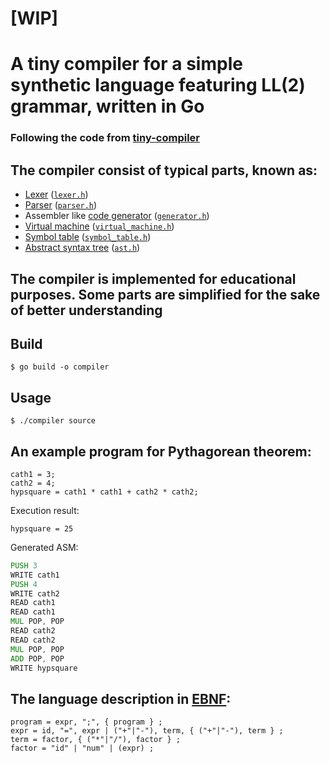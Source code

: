 # [WIP]

# A tiny compiler for a simple synthetic language featuring LL(2) grammar, written in Go

### Following the code from [tiny-compiler](https://github.com/zakirullin/tiny-compiler)

## The compiler consist of typical parts, known as:
* [Lexer](https://en.wikipedia.org/wiki/Lexical_analysis) ([`lexer.h`](./lexer.go))
* [Parser](https://en.wikipedia.org/wiki/Parsing) ([`parser.h`](./parser.go))
* Assembler like [code generator](https://en.wikipedia.org/wiki/Code_generation_(compiler)) ([`generator.h`](./generator.go))
* [Virtual machine](https://en.wikipedia.org/wiki/Virtual_machine) ([`virtual_machine.h`](./virtual_machine.go))
* [Symbol table](https://en.wikipedia.org/wiki/Symbol_table) ([`symbol_table.h`](./symbol_table.go))
* [Abstract syntax tree](https://en.wikipedia.org/wiki/Abstract_syntax_tree) ([`ast.h`](./ast.go))
## The compiler is implemented for educational purposes. Some parts are simplified for the sake of better understanding
## Build
```$ go build -o compiler```
## Usage
```$ ./compiler source```
## An example program for Pythagorean theorem:
```
cath1 = 3;
cath2 = 4;
hypsquare = cath1 * cath1 + cath2 * cath2;
```
Execution result:
```
hypsquare = 25
```
Generated ASM:
```asm
PUSH 3
WRITE cath1
PUSH 4
WRITE cath2
READ cath1
READ cath1
MUL POP, POP
READ cath2
READ cath2
MUL POP, POP
ADD POP, POP
WRITE hypsquare
```
## The language description in [EBNF](https://en.wikipedia.org/wiki/Extended_Backus%E2%80%93Naur_form):
```
program = expr, ";", { program } ;
expr = id, "=", expr | ("+"|"-"), term, { ("+"|"-"), term } ;
term = factor, { ("*"|"/"), factor } ;
factor = "id" | "num" | (expr) ;
``` 
